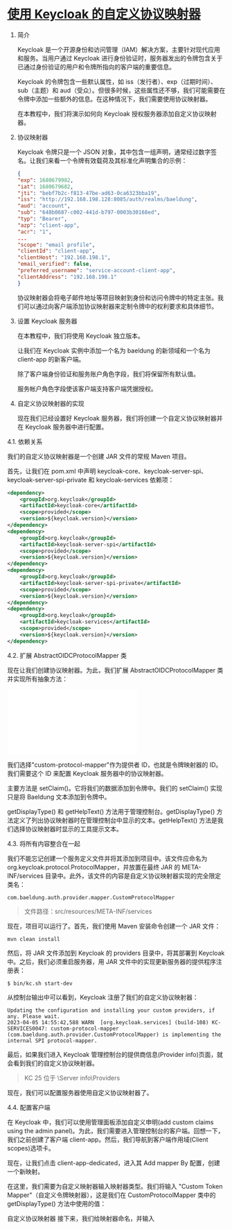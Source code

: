 # [使用 Keycloak 的自定义协议映射器](https://www.baeldung.com/keycloak-custom-protocol-mapper)

1. 简介

    Keycloak 是一个开源身份和访问管理（IAM）解决方案，主要针对现代应用和服务。当用户通过 Keycloak 进行身份验证时，服务器发出的令牌包含关于已通过身份验证的用户和令牌所指向的客户端的重要信息。

    Keycloak 的令牌包含一些默认属性，如 iss（发行者）、exp（过期时间）、sub（主题）和 aud（受众）。但很多时候，这些属性还不够，我们可能需要在令牌中添加一些额外的信息。在这种情况下，我们需要使用协议映射器。

    在本教程中，我们将演示如何向 Keycloak 授权服务器添加自定义协议映射器。

2. 协议映射器

    Keycloak 令牌只是一个 JSON 对象，其中包含一组声明，通常经过数字签名。让我们来看一个令牌有效载荷及其标准化声明集合的示例：

    ```json
    {
    "exp": 1680679982,
    "iat": 1680679682,
    "jti": "bebf7b2c-f813-47be-ad63-0ca6323bba19",
    "iss": "http://192.168.198.128:8085/auth/realms/baeldung",
    "aud": "account",
    "sub": "648b0687-c002-441d-b797-0003b30168ed",
    "typ": "Bearer",
    "azp": "client-app",
    "acr": "1",
    ...
    "scope": "email profile",
    "clientId": "client-app",
    "clientHost": "192.168.198.1",
    "email_verified": false,
    "preferred_username": "service-account-client-app",
    "clientAddress": "192.168.198.1"
    }
    ```

    协议映射器会将电子邮件地址等项目映射到身份和访问令牌中的特定主张。我们可以通过向客户端添加协议映射器来定制令牌中的权利要求和具体细节。

3. 设置 Keycloak 服务器

    在本教程中，我们将使用 Keycloak 独立版本。

    让我们在 Keycloak 实例中添加一个名为 baeldung 的新领域和一个名为 client-app 的新客户端。

    除了客户端身份验证和服务账户角色字段，我们将保留所有默认值。

    服务帐户角色字段使该客户端支持客户端凭据授权。

4. 自定义协议映射器的实现

    现在我们已经设置好 Keycloak 服务器，我们将创建一个自定义协议映射器并在 Keycloak 服务器中进行配置。

4.1. 依赖关系

我们的自定义协议映射器是一个创建 JAR 文件的常规 Maven 项目。

首先，让我们在 pom.xml 中声明 keycloak-core、keycloak-server-spi、keycloak-server-spi-private 和 keycloak-services 依赖项：

```xml
<dependency>
    <groupId>org.keycloak</groupId>
    <artifactId>keycloak-core</artifactId>
    <scope>provided</scope>
    <version>${keycloak.version}</version>
</dependency>
<dependency>
    <groupId>org.keycloak</groupId>
    <artifactId>keycloak-server-spi</artifactId>
    <scope>provided</scope>
    <version>${keycloak.version}</version>
</dependency>
<dependency>
    <groupId>org.keycloak</groupId>
    <artifactId>keycloak-server-spi-private</artifactId>
    <scope>provided</scope>
    <version>${keycloak.version}</version>
</dependency>
<dependency>
    <groupId>org.keycloak</groupId>
    <artifactId>keycloak-services</artifactId>
    <scope>provided</scope>
    <version>${keycloak.version}</version>
</dependency>
```

4.2. 扩展 AbstractOIDCProtocolMapper 类

现在让我们创建协议映射器。为此，我们扩展 AbstractOIDCProtocolMapper 类并实现所有抽象方法：

![CustomProtocolMapper](/oauth-rest/keycloak-custom-providers/src/main/java/com/baeldung/auth/provider/mapper/CustomProtocolMapper.java)

我们选择"custom-protocol-mapper"作为提供者 ID，也就是令牌映射器的 ID。我们需要这个 ID 来配置 Keycloak 服务器中的协议映射器。

主要方法是 setClaim()。它将我们的数据添加到令牌中。我们的 setClaim() 实现只是将 Baeldung 文本添加到令牌中。

getDisplayType() 和 getHelpText() 方法用于管理控制台。getDisplayType() 方法定义了列出协议映射器时在管理控制台中显示的文本。getHelpText() 方法是我们选择协议映射器时显示的工具提示文本。

4.3. 将所有内容整合在一起

我们不能忘记创建一个服务定义文件并将其添加到项目中。该文件应命名为 org.keycloak.protocol.ProtocolMapper，并放置在最终 JAR 的 META-INF/services 目录中。此外，该文件的内容是自定义协议映射器实现的完全限定类名：

`com.baeldung.auth.provider.mapper.CustomProtocolMapper`

> 文件路径：src/resources/META-INF/services

现在，项目可以运行了。首先，我们使用 Maven 安装命令创建一个 JAR 文件：

`mvn clean install`

然后，将 JAR 文件添加到 Keycloak 的 providers 目录中，将其部署到 Keycloak 中。之后，我们必须重启服务器，用 JAR 文件中的实现更新服务器的提供程序注册表：

`$ bin/kc.sh start-dev`

从控制台输出中可以看到，Keycloak 注册了我们的自定义协议映射器：

```log
Updating the configuration and installing your custom providers, if any. Please wait.
2023-04-05 14:55:42,588 WARN  [org.keycloak.services] (build-108) KC-SERVICES0047: custom-protocol-mapper (com.baeldung.auth.provider.CustomProtocolMapper) is implementing the internal SPI protocol-mapper.
```

最后，如果我们进入 Keycloak 管理控制台的提供商信息(Provider info)页面，就会看到我们的自定义协议映射器。

> KC 25 位于 \Server info\Providers

现在，我们可以配置服务器使用自定义协议映射器了。

4.4. 配置客户端

在 Keycloak 中，我们可以使用管理面板添加自定义申明(add custom claims using the admin panel)。为此，我们需要进入管理控制台的客户端。回想一下，我们之前创建了客户端 client-app。然后，我们导航到客户端作用域(Client scopes)选项卡。

现在，让我们点击 client-app-dedicated，进入其 Add mapper By 配置，创建一个新映射。

在这里，我们需要为自定义映射器输入映射器类型。我们将输入 "Custom Token Mapper"（自定义令牌映射器），这是我们在 CustomProtocolMapper 类中的 getDisplayType() 方法中使用的值：

自定义协议映射器
接下来，我们给映射器命名，并输入 